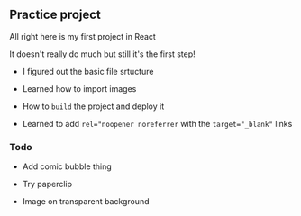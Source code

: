 ## Practice project

All right here is my first project in React

It doesn't really do much but still it's the first step!

- I figured out the basic file srtucture

- Learned how to import images

- How to `build` the project and deploy it

- Learned to add `rel="noopener noreferrer` with the `target="_blank"` links

### Todo

- Add comic bubble thing

- Try paperclip

- Image on transparent background